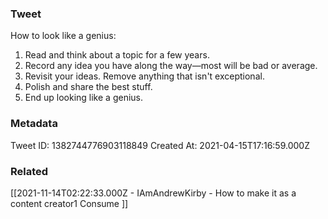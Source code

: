 ### Tweet
How to look like a genius:

1. Read and think about a topic for a few years.
2. Record any idea you have along the way—most will be bad or average.
3. Revisit your ideas. Remove anything that isn't exceptional.
4. Polish and share the best stuff.
5. End up looking like a genius.

### Metadata
Tweet ID: 1382744776903118849
Created At: 2021-04-15T17:16:59.000Z

### Related
[[2021-11-14T02:22:33.000Z - IAmAndrewKirby - How to make it as a content creator1 Consume ]]

